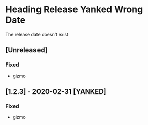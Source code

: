 # Heading Release Yanked Wrong Date
The release date doesn't exist
## [Unreleased]
### Fixed
- gizmo
## [1.2.3] - 2020-02-31 [YANKED]
### Fixed
- gizmo
